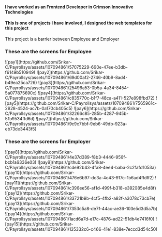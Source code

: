 <h4>I have worked as an Frontend Developer in Crimson Innovative Technologies</h4>
<h4>This is one of projects I have involved, I designed the web templates for this project</h4>
<p>This project is a barrier between Employee and Employer</p>

<h3>These are the screens for Employee</h3>
![pay1](https://github.com/Srikar-C/Payrollsys/assets/107094861/57075229-690e-47ee-b3db-f6149b510949)
![pay2](https://github.com/Srikar-C/Payrollsys/assets/107094861/69d00af2-2746-40b9-8ad4-b49ea25ca726)
![pay3](https://github.com/Srikar-C/Payrollsys/assets/107094861/25496a53-0b5a-4a34-8454-5a077875690c)
![pay4](https://github.com/Srikar-C/Payrollsys/assets/107094861/c835770c-b1f7-48ca-a411-527e898fbd72)
![pay5](https://github.com/Srikar-C/Payrollsys/assets/107094861/7565961c-2928-4524-ac7b-0a170cb405c5)
![pay6](https://github.com/Srikar-C/Payrollsys/assets/107094861/32266c85-285b-4287-945b-51b9534ffd6d)
![pay7](https://github.com/Srikar-C/Payrollsys/assets/107094861/9c9c7bbf-9eb6-49db-923a-eb73de3443f5)

<h3>These are the screens for Employer</h3>
![pay8](https://github.com/Srikar-C/Payrollsys/assets/107094861/4e37d389-f8b3-4446-956f-bcb1a6336e03)
![pay9](https://github.com/Srikar-C/Payrollsys/assets/107094861/cde92b43-4fa8-4ee4-baba-2c2fafd1053a)
![pay10](https://github.com/Srikar-C/Payrollsys/assets/107094861/476e6b97-dc3a-4c43-917c-1b6ad4ffdff2)
![pay11](https://github.com/Srikar-C/Payrollsys/assets/107094861/c396ee56-af1d-499f-b318-e392085e4d8f)
![pay12](https://github.com/Srikar-C/Payrollsys/assets/107094861/33721b9b-4cf5-4fb2-a82f-a3078c73cb7e)
![pay13](https://github.com/Srikar-C/Payrollsys/assets/107094861/7353c5a8-de7f-44ac-ae36-103e5d3d5a7b)
![pay14](https://github.com/Srikar-C/Payrollsys/assets/107094861/1acd6a7d-e17c-4876-ad22-51db4e7416f0)
![pay15](https://github.com/Srikar-C/Payrollsys/assets/107094861/135332c6-c466-41e1-838e-7eccd3d54c50)
